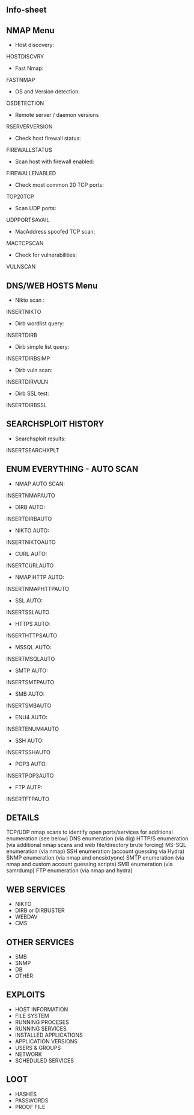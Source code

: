 ## Info-sheet

## NMAP Menu

- Host discovery:

HOSTDISCVRY


- Fast Nmap:

FASTNMAP


- OS and Version detection:

OSDETECTION


- Remote server / daemon versions 

RSERVERVERSION


- Check host firewall status:

FIREWALLSTATUS


- Scan host with firewall enabled: 

FIREWALLENABLED


- Check most common 20 TCP ports:

TOP20TCP


- Scan UDP ports: 

UDPPORTSAVAIL


- MacAddress spoofed TCP scan:

MACTCPSCAN


- Check for vulnerabilities: 

VULNSCAN



## DNS/WEB HOSTS Menu
- Nikto scan : 

INSERTNIKTO


- Dirb wordlist query: 

INSERTDIRB


- Dirb simple list query:

INSERTDIRBSIMP


- Dirb vuln scan:
 
INSERTDIRVULN


- Dirb SSL test:

INSERTDIRBSSL

## SEARCHSPLOIT HISTORY

- Searchsploit results:

INSERTSEARCHXPLT


## ENUM EVERYTHING - AUTO SCAN

- NMAP AUTO SCAN:

INSERTNMAPAUTO


- DIRB AUTO:

INSERTDIRBAUTO



- NIKTO AUTO:

INSERTNIKTOAUTO



- CURL AUTO: 

INSERTCURLAUTO



- NMAP HTTP AUTO:

INSERTNMAPHTTPAUTO



- SSL AUTO:

INSERTSSLAUTO



- HTTPS AUTO:

INSERTHTTPSAUTO



- MSSQL AUTO:

INSERTMSQLAUTO



- SMTP AUTO: 

INSERTSMTPAUTO



- SMB AUTO:

INSERTSMBAUTO



- ENU4 AUTO:

INSERTENUM4AUTO



- SSH AUTO:

INSERTSSHAUTO




- POP3 AUTO:

INSERTPOP3AUTO



- FTP AUTP:

INSERTFTPAUTO


## DETAILS

TCP/UDP nmap scans to identify open ports/services for additional enumeration (see below)
DNS enumeration (via dig)
HTTP/S enumeration (via additional nmap scans and web file/directory brute forcing)
MS-SQL enumeration (via nmap)
SSH enumeration (account guessing via Hydra)
SNMP enumeration (via nmap and onesixtyone)
SMTP enumeration (via nmap and custom account guessing scripts)
SMB enumeration (via samrdump)
FTP enumeration (via nmap and hydra)


## WEB SERVICES

- NIKTO
- DIRB or DIRBUSTER
- WEBDAV
- CMS

## OTHER SERVICES

- SMB 
- SNMP
- DB
- OTHER

## EXPLOITS

- HOST INFORMATION
- FILE SYSTEM
- RUNNING PROCESES 
- RUNNING SERVICES
- INSTALLED APPLICATIONS
- APPLICATION VERSIONS
- USERS & GROUPS
- NETWORK
- SCHEDULED SERVICES

## LOOT 

- HASHES
- PASSWORDS
- PROOF FILE